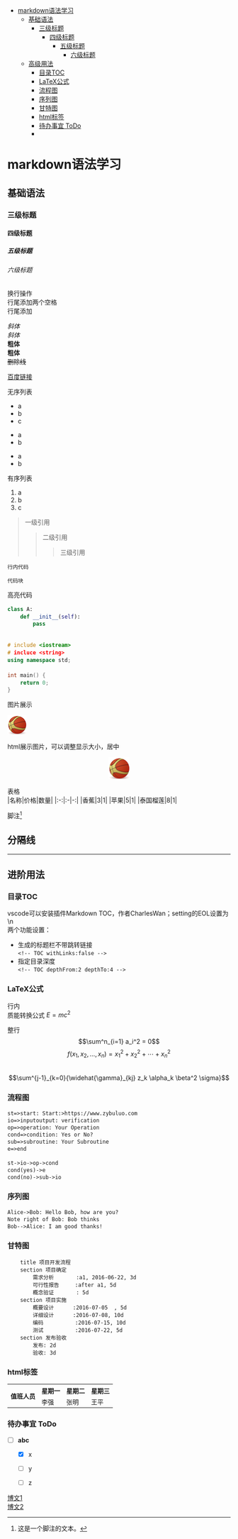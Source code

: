 <!-- TOC -->

- [markdown语法学习](#markdown语法学习)
    - [基础语法](#基础语法)
        - [三级标题](#三级标题)
            - [四级标题](#四级标题)
                - [五级标题](#五级标题)
                    - [六级标题](#六级标题)
    - [高级用法](#高级用法)
        - [目录TOC](#目录toc)
        - [LaTeX公式](#latex公式)
        - [流程图](#流程图)
        - [序列图](#序列图)
        - [甘特图](#甘特图)
        - [html标签](#html标签)
        - [待办事宜 ToDo](#待办事宜-todo)
        - [](#)

<!-- /TOC -->

# markdown语法学习

## 基础语法

### 三级标题
#### 四级标题
##### 五级标题
###### 六级标题

换行操作  
行尾添加两个空格  
行尾添加<br>

*斜体*  
_斜体_  
**粗体**  
__粗体__  
~~删除线~~  


[百度链接](https://www.baidu.com)

无序列表
* a
* b
* c
 
+ a
+ b

- a
- b

有序列表
1. a
2. b
3. c

> 一级引用
> > 二级引用
> > > 三级引用

`行内代码`

    代码块

高亮代码
```python
class A:
    def __init__(self):
        pass
```
```cpp

# include <iostream>
# incluce <string>
using namespace std;

int main() {
    return 0;
}
```

图片展示

![描述](./ball.png)

html展示图片，可以调整显示大小，居中
<div align="center">
    <img height=50px src="./ball.png">
</div>


表格  
|名称|价格|数量|
|:-:|:-|-:|
|香蕉|3|1|
|苹果|5|1|
|泰国榴莲|8|1|


脚注[^1]   


分隔线
----------
**********

## 进阶用法

### 目录TOC
vscode可以安装插件Markdown TOC，作者CharlesWan；setting的EOL设置为\n  
两个功能设置：
- 生成的标题栏不带跳转链接  
    `<!-- TOC withLinks:false -->`
- 指定目录深度  
    `<!-- TOC depthFrom:2 depthTo:4 -->`

### LaTeX公式
行内  
质能转换公式 $E=mc^2$  

整行
$$\sum^n_{i=1} a_i^2 = 0$$
$$f(x_1, x_2, \ldots, x_n) = x_1^2 + x_2^2 + \cdots + x_n^2 $$  
$$\sum^{j-1}_{k=0}{\widehat{\gamma}_{kj} z_k \alpha_k \beta^2 \sigma}$$  


### 流程图
```flow
st=>start: Start:>https://www.zybuluo.com
io=>inputoutput: verification
op=>operation: Your Operation
cond=>condition: Yes or No?
sub=>subroutine: Your Subroutine
e=>end

st->io->op->cond
cond(yes)->e
cond(no)->sub->io
```


### 序列图
```seq
Alice->Bob: Hello Bob, how are you?
Note right of Bob: Bob thinks
Bob-->Alice: I am good thanks!
```


### 甘特图
```gantt
    title 项目开发流程
    section 项目确定
        需求分析       :a1, 2016-06-22, 3d
        可行性报告     :after a1, 5d
        概念验证       : 5d
    section 项目实施
        概要设计      :2016-07-05  , 5d
        详细设计      :2016-07-08, 10d
        编码          :2016-07-15, 10d
        测试          :2016-07-22, 5d
    section 发布验收
        发布: 2d
        验收: 3d
```


### html标签
<table>
    <tr>
        <th rowspan="2">值班人员</th>
        <th>星期一</th>
        <th>星期二</th>
        <th>星期三</th>
    </tr>
    <tr>
        <td>李强</td>
        <td>张明</td>
        <td>王平</td>
    </tr>
</table>


### 待办事宜 ToDo
- [ ] **abc**
  - [x] x
  - [ ] y
  - [ ] z



[博文1](https://www.zybuluo.com/mdeditor)  
[博文2](https://www.zybuluo.com/mdeditor?url=https://www.zybuluo.com/static/editor/md-help.markdown)



[^1]: 这是一个脚注的文本。
